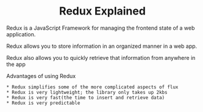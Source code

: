 <h1 align="center">
Redux Explained
</h1>

Redux is a JavaScript Framework for managing the frontend state of a web application.

Redux allows you to store information in an organized manner in a web app.

Redux also allows you to quickly retrieve that information from anywhere in the app

Advantages of using Redux

    * Redux simplifies some of the more complicated aspects of flux
    * Redux is very lightweight; the library only takes up 2kbs
    * Redux is very fast(the time to insert and retrieve data)
    * Redux is very predictable

